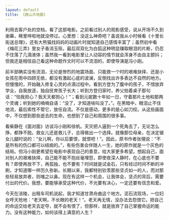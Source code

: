 ```yaml
---
layout: default
title: 《唐山大地震》
---
```

利用去客户处的空档，看了这部电影。之前看过别人的观影感受，说从开场不久到谢幕，稀里哗啦地就没停过。心里想：没这么神奇吧？虽说我从小时候看《十里长街送总理》，还有大熊猫找妈妈的动画片时就知道自己感情丰富了；虽然初中看《梅花三弄》里女子香消玉殒，最后双双化为白狐这种明显赚取眼泪的片断，仍忍不住落了几滴液体；虽然我一看到电影里让人动容的情节就会浑身不由自主颤抖；但我还是相信自己看这种命题作文时可以不流泪的，即使导演是冯小刚。

前半部确实没有流泪，无论是惨烈的地震场面、只能救一个时的艰难抉择、还是小女孩在雨中四顾无依，都没有激起心底的波澜，反倒找出许多表达不自然的地方。但慢慢的，开始融入修复心灵的点滴过程中。看到方登为了腹中的孩子，不惜放弃学业，自我放逐，独自抚育孩子长大；听到方登归家时，养父拍着桌子那句话：“怕我担心？我天天都担心！”；看到元妮数十年如一日，守着那片土地和那两个灵魂；听到她的喃喃自语：“没了，才知道啥叫没了。”。在黑暗中，眼泪止不住地流，最后索性不管它，放任自流。不仅是感动，更多的是心如刀绞。从这些画面中，不仅想到那些逝去的生命，也想到了自己和周围的很多事。

看柴静在《面对面》访谈冯小刚和徐帆。天灾把人逼到一个死角去了，无论怎么挣，都挣不脱。救女儿还是救儿子，总得做出一个选择。就像那位母亲，在决定锯女儿腿时说的：“女儿啊，你以后要恨，就恨吧！”。因此，原书作者张翎说：“不是所有的伤口都可以结痂的。”，有些伤害会伴随人一生，她的原作就是一个灰色的结局。但冯小刚更希望在电影中表现自己的善意，给大家更多希望。想起自己，面对别人的艰难抉择，自己能不能不抱丝毫埋怨，即使夜深人静时，在心底也不要有？即使再放不下，再孤独，也不要有？时间就是试金石，只有经过时间不断的冲刷，才知道哪一样历久弥新。长期以来，我都特别钦羡那些坚贞如一的人，而对那些轻易放弃者，则嗤之以鼻。现在有这样一个机会，让我体会，坚贞的背后，需要付出的代价。我想，要能够承受这种代价，不光要有决心，一定还要有信念和爱。

今天在涪陵，出租车司机说起，我才知道甘肃舟曲这个地方。泥石流现场，一位妇女呼天抢地：“老天啊，不长眼的老天！”。老天再无情，没办法去怨恨它。把自己的命运交给老天去定夺，就不会有恨了，但那样，就是放弃了自己掌握命运的能力。没有这种能力，如何谈得上满意的人生？ 
